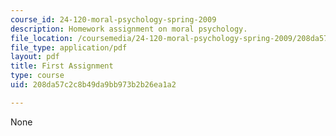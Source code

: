 ```yaml
---
course_id: 24-120-moral-psychology-spring-2009
description: Homework assignment on moral psychology.
file_location: /coursemedia/24-120-moral-psychology-spring-2009/208da57c2c8b49da9bb973b2b26ea1a2_MIT24_120s09_assn01.pdf
file_type: application/pdf
layout: pdf
title: First Assignment
type: course
uid: 208da57c2c8b49da9bb973b2b26ea1a2

---
```

None